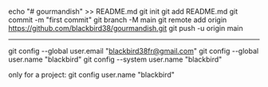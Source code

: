 echo "# gourmandish" >> README.md
git init
git add README.md
git commit -m "first commit"
git branch -M main
git remote add origin https://github.com/blackbird38/gourmandish.git
git push -u origin main


----

git config --global user.email "blackbird38fr@gmail.com"
git config --global user.name "blackbird"
git config --system user.name "blackbird"

only for a project:
git config user.name "blackbird"
